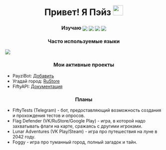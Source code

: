 <h1 align="center">Привет! Я Пэйз 
<img src="https://github.com/blackcater/blackcater/raw/main/images/Hi.gif" height="32"/></h1> 
<h3 align="center">Изучаю <img src="https://img.shields.io/badge/MongoDB-%234ea94b.svg?style=for-the-badge&logo=mongodb&logoColor=white" align="center"/> <img src="https://img.shields.io/badge/node.js-6DA55F?style=for-the-badge&logo=node.js&logoColor=white" align="center"/> <img src="https://img.shields.io/badge/react-%2320232a.svg?style=for-the-badge&logo=react&logoColor=%2361DAFB" align="center"/> <img src="https://img.shields.io/badge/unity-%23000000.svg?style=for-the-badge&logo=unity&logoColor=white" align="center"/>
</h3>

<h3 align="center">Часто используемые языки</h3>
<img src="https://github-readme-stats.vercel.app/api/top-langs/?username=payziii&layout=compact"/>

<h3 align="center">Мои активные проекты</h3>
<ul>
    <li>PayziBot: <a href="https://discord.com/api/oauth2/authorize?client_id=576442351426207744&permissions=1411299798102&scope=bot" target="_blank">Добавить</a></li>
     <li>Угадай город: <a href="https://apps.rustore.ru/app/com.Payziii.GuessCity" target="_blank">RuStore</a></li>
    <li>FiftyAPI: <a href="https://docs.fifty.su" target="_blank">Документация</a></li>
</ul>

<h3 align="center">Планы</h3>
<ul>
    <li>FiftyTests (Telegram) - бот, предоставляющий возможность создания и прохождения тестов и опросов.</li>
    <li>Flag Defender (VK/RuStore/Google Play) - игра, в которой надо захватывать флаги на карте, сражаясь с другими игроками.</li>
    <li>Lunar Adventures (VK Play/Steam) - игра про путешествия на луне в 2042 году.</li>
    <li>Foggy - игра про туманный город, полный загадок и тайн.</li>
</ul>
